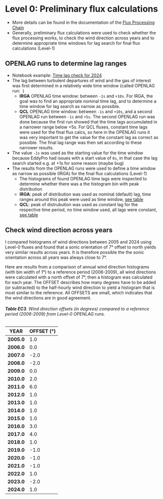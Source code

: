 # Level 0: Preliminary flux calculations

- More details can be found in the documentation of the [Flux Processing Chain](https://www.swissfluxnet.ethz.ch/index.php/data/ecosystem-fluxes/flux-processing-chain/#Step_2_Level-0_Preliminary_Flux_Calculations_With_OPENLAG_and_Other_Tests)
- Generally, preliminary flux calculations were used to check whether the flux processing works, to check the wind direction across years and to determine appropriate time windows for lag search for final flux calculations (Level-1)

## OPENLAG runs to determine lag ranges

- Notebook example: [Time lag check for 2024](https://github.com/holukas/dataset_cha_fp2024_2005-2023/blob/main/notebooks/00_L0_checks/02_L0_timelags_check.ipynb)
- The lag between turbulent departures of wind and the gas of interest was first determined in a relatively wide time window (called OPENLAG run:  )
    - **IRGA** OPENLAG time window: between `-1s` and `+10s`. For IRGA, the goal was to find an appropriate nominal time lag, and to determine a time window for lag search as narrow as possible.
    - **QCL** OPENLAG time window: between `-1s` and `+10s`, and a second OPENLAG run between `-1s` and `+5s`. The second OPENLAG run was done because the first run showed that the time lags accumulated in a narrower range below +5s. For QCL fluxes, constant time lags were used for the final flux calcs, so here in the OPENLAG runs it was very important to get the value for the constant lag as correct as possible. The final lag range was then set according to these narrower results.
- The value `-1s` was used as the starting value for the time window because EddyPro had issues with a start value of `0s`, in that case the lag search started e.g. at +1s for some reason (maybe bug)
- The results from the OPENLAG runs were used to define a time window as narrow as possible (IRGA) for the final flux calculations (Level-1)
    - The histograms of found OPENLAG time lags were inspected to determine whether there was a the histogram bin with peak distribution
    - **IRGA**: peak of distribution was used as nominal (default) lag, time ranges around this peak were used as time window, [see table](https://www.swissfluxnet.ethz.ch/index.php/documentation/ch-cha-fp2025-2005-2024/#Table_EC1_IRGA_lag_ranges_seconds_for_CO2_and_H2O_LE_used_in_final_flux_calculations)
    - **QCL**: peak of distrubution was used as constant lag for the respective time period, no time window used, all lags were constant, [see table](https://www.swissfluxnet.ethz.ch/index.php/documentation/ch-cha-fp2025-2005-2024/#Table_EC2_QCL_and_LGR_constant_time_lags_seconds_for_N2O_and_CH4_used_in_final_flux_calculations)

## Check wind direction across years

I compared histograms of wind directions between 2005 and 2024 using Level-0 fluxes and found that a sonic orientation of 7° offset to north yields very similar results across years. It is therefore possible the the sonic orientation across all years was always close to 7°.

Here are results from a comparison of annual wind direction histograms (with bin width of 1°) to a reference period (2006-2009), all wind directions were calculated with a north offset of 7°, then a histogram was calculated for each year. The OFFSET describes how many degrees have to be added (or subtracted) to the half-hourly wind direction to yield a histogram that is most similar to the reference. All OFFSETS are small, which indicates that the wind directions are in good agreement.

###### **Table EC3**. Wind direction offsets (in degrees) compared to a reference period (2006-2009) from Level-0 OPENLAG runs.

| **YEAR**   | **OFFSET (°)  <br>** |
| ---------- | -------------------- |
| **2005.0** | 1.0                  |
| **2006.0** | 0.0                  |
| **2007.0** | -2.0                 |
| **2008.0** | -2.0                 |
| **2009.0** | 0.0                  |
| **2010.0** | 2.0                  |
| **2011.0** | 6.0                  |
| **2012.0** | 1.0                  |
| **2013.0** | 1.0                  |
| **2014.0** | 1.0                  |
| **2015.0** | 1.0                  |
| **2016.0** | 3.0                  |
| **2017.0** | 4.0                  |
| **2018.0** | 1.0                  |
| **2019.0** | -1.0                 |
| **2020.0** | -1.0                 |
| **2021.0** | -1.0                 |
| **2022.0** | 1.0                  |
| **2023.0** | -2.0                 |
| **2024.0** | 1.0                  |
